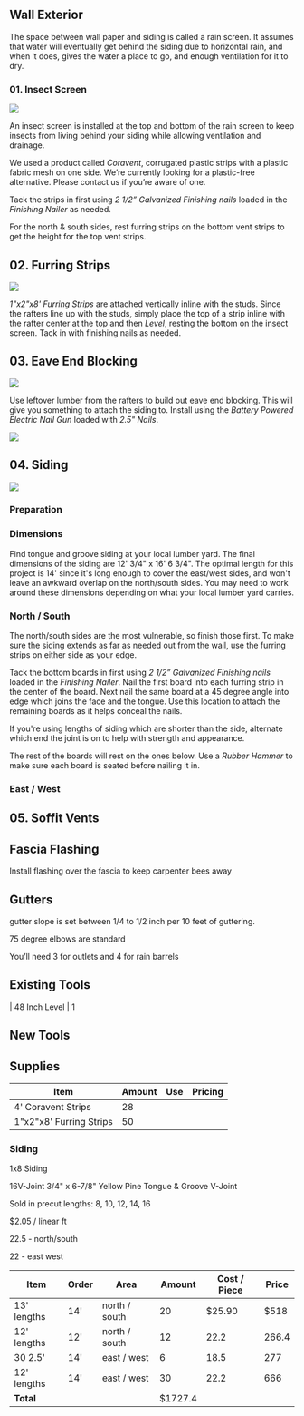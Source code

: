 ## Wall Exterior

The space between wall paper and siding is called a rain screen. It assumes that water will eventually get behind the siding due to horizontal rain, and when it does, gives the water a place to go, and enough ventilation for it to dry.

### 01. Insect Screen

![](images/E01.svg)

An insect screen is installed at the top and bottom of the rain screen to keep insects from living behind your siding while allowing ventilation and drainage.

We used a product called *Coravent*, corrugated plastic strips with a plastic fabric mesh on one side. We’re currently looking for a plastic-free alternative. Please contact us if you’re aware of one.

Tack the strips in first using *2 1/2” Galvanized Finishing nails* loaded in the *Finishing Nailer* as needed.

For the north & south sides, rest furring strips on the bottom vent strips to get the height for the top vent strips.

## 02. Furring Strips

![](images/E02.svg)

*1"x2"x8' Furring Strips* are attached vertically inline with the studs. Since the rafters line up with the studs, simply place the top of a strip inline with the rafter center at the top and then *Level*, resting the bottom on the insect screen. Tack in with finishing nails as needed.

## 03. Eave End Blocking 

![](images/E03.svg)

Use leftover lumber from the rafters to build out eave end blocking. This will give you something to attach the siding to. Install using the *Battery Powered Electric Nail Gun* loaded with *2.5" Nails*.

![](blueprints/C11.svg)

## 04. Siding

![](images/E04.svg)

### Preparation

### Dimensions
Find tongue and groove siding at your local lumber yard. The final dimensions of the siding are 12' 3/4" x 16' 6 3/4". The optimal length for this project is 14' since it's long enough to cover the east/west sides, and won't leave an awkward overlap on the north/south sides. You may need to work around these dimensions depending on what your local lumber yard carries.

### North / South
The north/south sides are the most vulnerable, so finish those first. To make sure the siding extends as far as needed out from the wall, use the furring strips on either side as your edge. 

Tack the bottom boards in first using *2 1/2” Galvanized Finishing nails* loaded in the *Finishing Nailer*. Nail the first board into each furring strip in the center of the board. Next nail the same board at a 45 degree angle into edge which joins the face and the tongue. Use this location to attach the remaining boards as it helps conceal the nails.

If you're using lengths of siding which are shorter than the side, alternate which end the joint is on to help with strength and appearance.

The rest of the boards will rest on the ones below. Use a *Rubber Hammer* to make sure each board is seated before nailing it in.

### East / West



## 05. Soffit Vents


## Fascia Flashing

Install flashing over the fascia to keep carpenter bees away

## Gutters

gutter slope is set between 1/4 to 1/2 inch per 10 feet of guttering.

75 degree elbows are standard

You’ll need 3 for outlets and 4 for rain barrels

## Existing Tools

| 48 Inch Level | 1

## New Tools

## Supplies

| Item | Amount | Use | Pricing
|---|---|---|---|
| 4' Coravent Strips | 28
| 1"x2"x8' Furring Strips | 50

### Siding
1x8 Siding

16V-Joint	3/4" x 6-7/8"	Yellow Pine
Tongue & Groove
V-Joint

Sold in precut lengths:
8, 10, 12, 14, 16

&#36;2.05 / linear ft

22.5 - north/south

22 - east west

| Item | Order | Area |Amount | Cost / Piece | Price
|---|---|---|---|---|---|
| 13' lengths | 14' | north / south |  20 | &#36;25.90 | &#36;518
| 12' lengths | 12'  | north / south | 12 | 22.2 | 266.4
| 30 2.5' | 14' | east / west | 6 | 18.5 | 277
| 12' lengths | 14' | east / west | 30 | 22.2 | 666
| **Total** | ||&#36;1727.4
